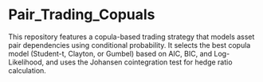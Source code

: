 # Pair_Trading_Copuals
This repository features a copula-based trading strategy that models asset pair dependencies using conditional probability. It selects the best copula model (Student-t, Clayton, or Gumbel) based on AIC, BIC, and Log-Likelihood, and uses the Johansen cointegration test for hedge ratio calculation.
